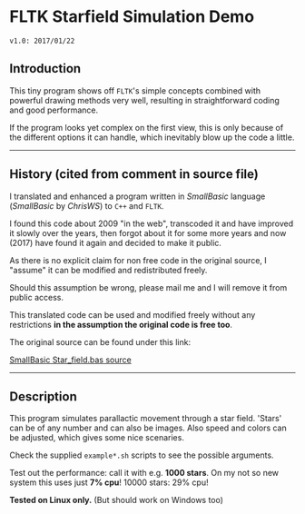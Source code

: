 # FLTK Starfield Simulation Demo
`v1.0: 2017/01/22`

## Introduction

This tiny program shows off `FLTK`'s simple concepts
combined with powerful drawing methods very well,
resulting in straightforward coding and good performance.

If the program looks yet complex on the first view, this is
only because of the different options it can handle, which
inevitably blow up the code a little.

---
## History (cited from comment in source file)


I translated and enhanced a program written in
*SmallBasic* language (*SmallBasic* by *ChrisWS*)
to `C++` and `FLTK`.

I found this code about 2009 "in the web", transcoded
it and have improved it slowly over the years, then
forgot about it for some more years and now (2017)
have found it again and decided to make it public.

As there is no explicit claim for non free code in
the original source, I "assume" it can be modified
and redistributed freely.

Should this assumption be wrong, please mail me
and I will remove it from public access.

This translated code can be used and modified freely
without any restrictions **in the assumption the original
code is free too**.

The original source can be found under this link:

   [SmallBasic Star_field.bas source](http://smallbasic.sourceforge.net/?q=node/833)

---

## Description

This program simulates parallactic movement through a star field.
'Stars' can be of any number and can also be images. Also speed and
colors can be adjusted, which  gives some nice scenaries.

Check the supplied `example*.sh` scripts to see the possible arguments.

Test out the performance: call it with e.g. **1000 stars**. On my not so new system this
uses just **7% cpu**! 10000 stars: 29% cpu!

**Tested on Linux only.**
(But should work on Windows too)

